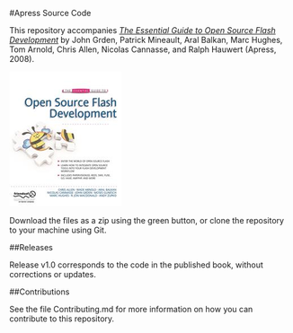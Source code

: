 #Apress Source Code

This repository accompanies [*The Essential Guide to Open Source Flash Development*](http://www.apress.com/9781430209935) by John Grden, Patrick Mineault, Aral Balkan, Marc Hughes, Tom Arnold, Chris Allen, Nicolas Cannasse, and Ralph Hauwert (Apress, 2008).

![Cover image](9781430209935.jpg)

Download the files as a zip using the green button, or clone the repository to your machine using Git.

##Releases

Release v1.0 corresponds to the code in the published book, without corrections or updates.

##Contributions

See the file Contributing.md for more information on how you can contribute to this repository.
